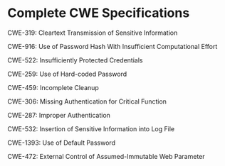 

# Complete CWE Specifications

CWE-319: Cleartext Transmission of Sensitive Information

CWE-916: Use of Password Hash With Insufficient Computational Effort

CWE-522: Insufficiently Protected Credentials

CWE-259: Use of Hard-coded Password

CWE-459: Incomplete Cleanup

CWE-306: Missing Authentication for Critical Function

CWE-287: Improper Authentication

CWE-532: Insertion of Sensitive Information into Log File

CWE-1393: Use of Default Password

CWE-472: External Control of Assumed-Immutable Web Parameter